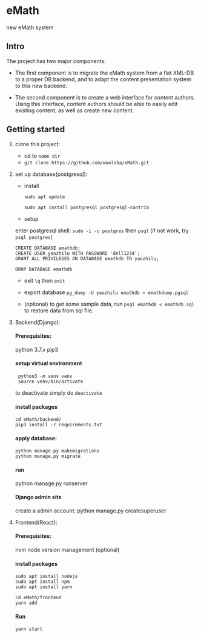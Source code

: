 # eMath

new eMath system

## Intro

The project has two major components:

- The first component is to migrate the eMath system from a flat XML-DB to a proper DB backend, and to adapt the content presentation system to this new backend.

- The second component is to create a web interface for content authors. Using this interface, content authors should be able to easily edit existing content, as well as create new content.

## Getting started

1. clone this project:

   - cd to `some dir`
   - `git clone https://github.com/wooloba/eMath.git`

2. set up database(postgresql):

   - install

     `sudo apt update`

     `sudo apt install postgresql postgresql-contrib`

   - setup

   enter postgresql shell: `sudo -i -u postgres` then `psql` (if not work, try `psql postgres`)

   ```
   CREATE DATABASE emathdb;
   CREATE USER yaozhilu WITH PASSWORD 'dell1234';
   GRANT ALL PRIVILEGES ON DATABASE emathdb TO yaozhilu;
   ```

   ```
   DROP DATABASE emathdb
   ```

   - exit
     `\q` then `exit`

   - export database
     `pg_dump -U yaozhilu emathdb > emathdump.pgsql`

   - (optional) to get some sample data,
     run `psql emathdb < emathdb.sql` to restore data from sql file.

3. Backend(Django):

   #### Prerequisites:

   python 3.7.x
   pip3

   #### setup virtual environment

   ```
    python3 -m venv venv
    source venv/bin/activate
   ```

   to deactivate simply do `deactivate`

   #### install packages

   ```
   cd eMath/backend/
   pip3 install -r requirements.txt

   ```

   #### apply database:

   ```
   python manage.py makemigrations
   python manage.py migrate
   ```

   #### run

   python manage.py runserver

   #### Django admin site

   create a admin account:
   python manage.py createsuperuser

4. Frontend(React):

   #### Prerequisites:

   nvm node version management (optional)

   #### install packages

   ```
   sudo apt install nodejs
   sudo apt install npm
   sudo apt install yarn

   cd eMath/frontend
   yarn add
   ```

   #### Run

   ```
   yarn start
   ```
